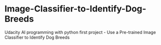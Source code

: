# Image-Classifier-to-Identify-Dog-Breeds
Udacity AI programming with python first project -  Use a Pre-trained Image Classifier to Identify Dog Breeds
